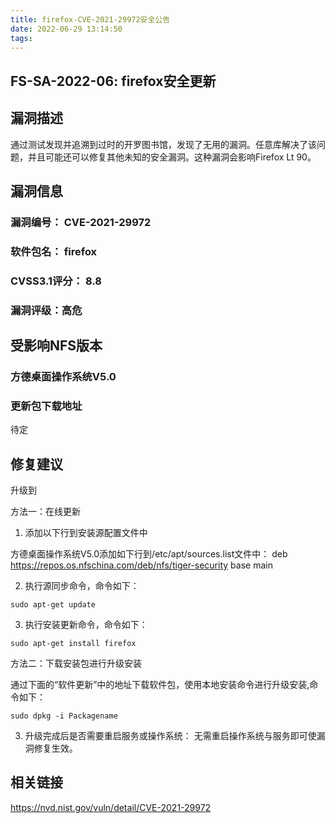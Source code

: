 ```yaml
---
title: firefox-CVE-2021-29972安全公告
date: 2022-06-29 13:14:50
tags:
---
```

## FS-SA-2022-06: firefox安全更新

## 漏洞描述

通过测试发现并追溯到过时的开罗图书馆，发现了无用的漏洞。任意库解决了该问题，并且可能还可以修复其他未知的安全漏洞。这种漏洞会影响Firefox Lt 90。

## 漏洞信息

###    漏洞编号： CVE-2021-29972

###    软件包名： firefox

###    CVSS3.1评分： 8.8

###    漏洞评级：高危

## 受影响NFS版本

###    方德桌面操作系统V5.0

### 更新包下载地址

待定

## 修复建议

升级到 

方法一：在线更新

1. 添加以下行到安装源配置文件中

方德桌面操作系统V5.0添加如下行到/etc/apt/sources.list文件中：
deb https://repos.os.nfschina.com/deb/nfs/tiger-security base main

2. 执行源同步命令，命令如下：

```
sudo apt-get update
```

3. 执行安装更新命令，命令如下：

```
sudo apt-get install firefox
```

方法二：下载安装包进行升级安装

通过下面的“软件更新”中的地址下载软件包，使用本地安装命令进行升级安装,命令如下：

```
sudo dpkg -i Packagename
```

3. 升级完成后是否需要重启服务或操作系统：
   无需重启操作系统与服务即可使漏洞修复生效。

## 相关链接

https://nvd.nist.gov/vuln/detail/CVE-2021-29972
